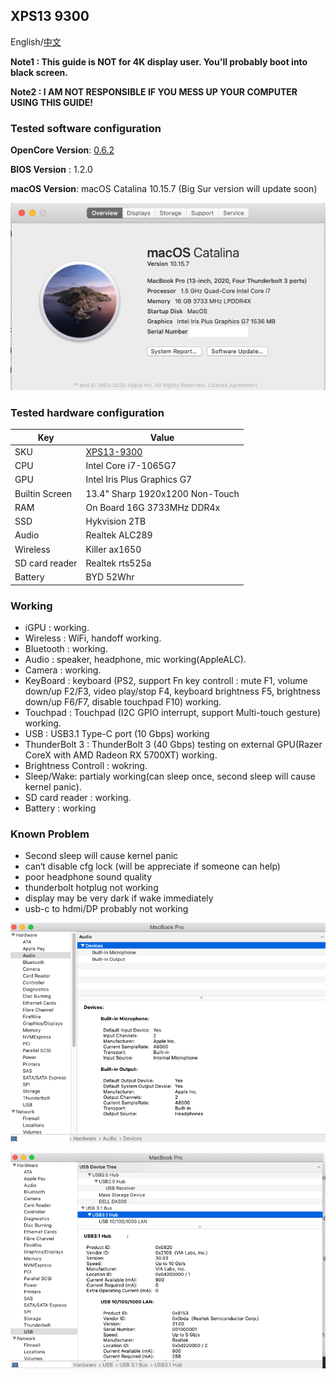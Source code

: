 ## XPS13 9300

English/[中文](README-CN.md)

**Note1 : This guide is NOT for 4K display user. You'll probably boot into black screen.**

**Note2 : I AM NOT RESPONSIBLE IF YOU MESS UP YOUR COMPUTER USING THIS GUIDE!**

### Tested software configuration

**OpenCore Version**: [0.6.2](https://github.com/acidanthera/OpenCorePkg/releases)

**BIOS Version** : 1.2.0

**macOS Version**: macOS Catalina 10.15.7 (Big Sur version will update soon) 

![hackintosh](./screenshot/hackintosh.png)

### Tested hardware configuration

| Key                    | Value                                                        |
| ---------------------- | ------------------------------------------------------------ |
| SKU                    | [XPS13-9300](https://www.dell.com/en-us/shop/cty/pdp/spd/xps-13-9300-laptop) |
| CPU                    | Intel Core i7-1065G7                                           |
| GPU                    | Intel Iris Plus Graphics G7                                       |
| Builtin Screen         | 13.4"  Sharp 1920x1200 Non-Touch                                      |
| RAM                    | On Board 16G 3733MHz DDR4x                                |
| SSD                    | Hykvision 2TB                    |
| Audio                  | Realtek ALC289                                               |
| Wireless               | Killer ax1650                              |
| SD card reader         | Realtek rts525a                      |
| Battery                | BYD 52Whr                                |

### Working

* iGPU : working.
* Wireless : WiFi, handoff working.
* Bluetooth : working.
* Audio : speaker, headphone, mic working(AppleALC).
* Camera : working.
* KeyBoard : keyboard (PS2, support Fn key controll : mute F1, volume down/up F2/F3, video play/stop F4, keyboard brightness F5, 
                       brightness down/up F6/F7, disable touchpad F10) working.
* Touchpad : Touchpad (I2C GPIO interrupt, support Multi-touch gesture) working.
* USB : USB3.1 Type-C port (10 Gbps) working
* ThunderBolt 3 : ThunderBolt 3 (40 Gbps) testing on external GPU(Razer CoreX with AMD Radeon RX 5700XT) working.
* Brightness Controll : wokring.
* Sleep/Wake: partialy working(can sleep once, second sleep will cause kernel panic).
* SD card reader : working.
* Battery : working

### Known Problem
* Second sleep will cause kernel panic
* can‘t disable cfg lock (will be appreciate if someone can help)
* poor headphone sound quality
* thunderbolt hotplug not working
* display may be very dark if wake immediately 
* usb-c to hdmi/DP probably not working

![usb2](./screenshot/usb2.png)

![audio2](./screenshot/audio2.png)
